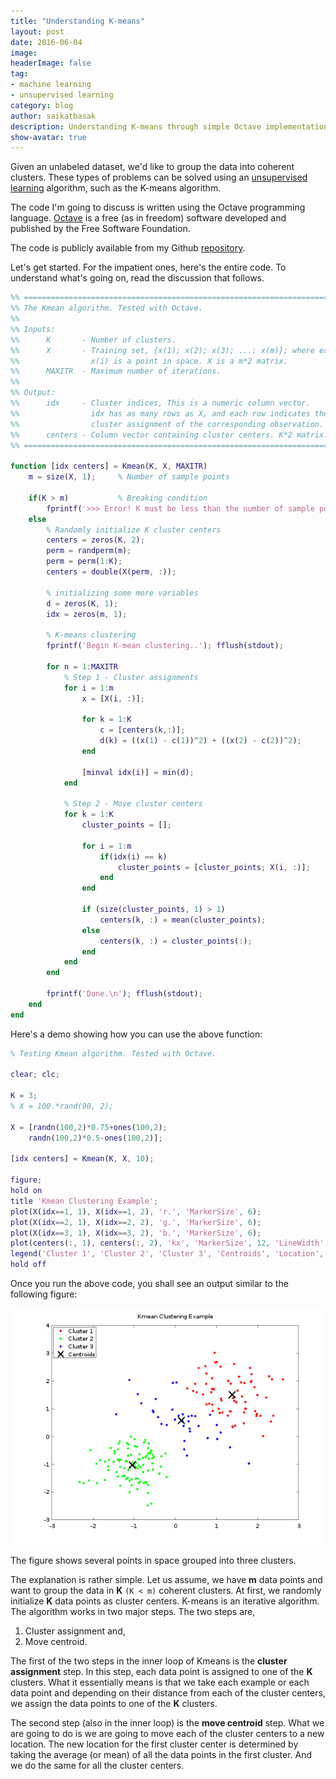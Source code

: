 ```yaml
---
title: "Understanding K-means"
layout: post
date: 2016-06-04
image:
headerImage: false
tag:
- machine learning
- unsupervised learning
category: blog
author: saikatbasak
description: Understanding K-means through simple Octave implementation
show-avatar: true
---
```


Given an unlabeled dataset, we'd like to group the data into coherent clusters. These types of problems can be solved using an [unsupervised learning](https://en.wikipedia.org/wiki/Unsupervised_learning) algorithm, such as the K-means algorithm.

The code I'm going to discuss is written using the Octave programming language. [Octave](http://www.gnu.org/software/octave/) is a free (as in freedom) software developed and published by the Free Software Foundation.

The code is publicly available from my Github [repository](https://github.com/saikatbsk/ml-playground/tree/master/k-mean).

Let's get started. For the impatient ones, here's the entire code. To understand what's going on, read the discussion that follows.

```matlab
%% ========================================================================
%% The Kmean algorithm. Tested with Octave.
%%
%% Inputs:
%%      K       - Number of clusters.
%%      X       - Training set, {x(1); x(2); x(3); ...; x(m)}; where each
%%                x(i) is a point in space. X is a m*2 matrix.
%%      MAXITR  - Maximum number of iterations.
%%
%% Output:
%%      idx     - Cluster indices, This is a numeric column vector.
%%                idx has as many rows as X, and each row indicates the
%%                cluster assignment of the corresponding observation.
%%      centers - Column vector containing cluster centers. K*2 matrix.
%% ========================================================================

function [idx centers] = Kmean(K, X, MAXITR)
    m = size(X, 1);     % Number of sample points

    if(K > m)           % Breaking condition
        fprintf('>>> Error! K must be less than the number of sample points.\n\n'); fflush(stdout);
    else
        % Randomly initialize K cluster centers
        centers = zeros(K, 2);
        perm = randperm(m);
        perm = perm(1:K);
        centers = double(X(perm, :));

        % initializing some more variables
        d = zeros(K, 1);
        idx = zeros(m, 1);

        % K-means clustering
        fprintf('Begin K-mean clustering..'); fflush(stdout);

        for n = 1:MAXITR
            % Step 1 - Cluster assignments
            for i = 1:m
                x = [X(i, :)];

                for k = 1:K
                    c = [centers(k,:)];
                    d(k) = ((x(1) - c(1))^2) + ((x(2) - c(2))^2);
                end

                [minval idx(i)] = min(d);
            end

            % Step 2 - Move cluster centers
            for k = 1:K
                cluster_points = [];

                for i = 1:m
                    if(idx(i) == k)
                        cluster_points = [cluster_points; X(i, :)];
                    end
                end

                if (size(cluster_points, 1) > 1)
                    centers(k, :) = mean(cluster_points);
                else
                    centers(k, :) = cluster_points(:);
                end
            end
        end

        fprintf('Done.\n'); fflush(stdout);
    end
end
```

Here's a demo showing how you can use the above function:

```matlab
% Testing Kmean algorithm. Tested with Octave.

clear; clc;

K = 3;
% X = 100.*rand(90, 2);

X = [randn(100,2)*0.75+ones(100,2);
    randn(100,2)*0.5-ones(100,2)];

[idx centers] = Kmean(K, X, 10);

figure;
hold on
title 'Kmean Clustering Example';
plot(X(idx==1, 1), X(idx==1, 2), 'r.', 'MarkerSize', 6);
plot(X(idx==2, 1), X(idx==2, 2), 'g.', 'MarkerSize', 6);
plot(X(idx==3, 1), X(idx==3, 2), 'b.', 'MarkerSize', 6);
plot(centers(:, 1), centers(:, 2), 'kx', 'MarkerSize', 12, 'LineWidth', 3);
legend('Cluster 1', 'Cluster 2', 'Cluster 3', 'Centroids', 'Location', 'NorthWest');
hold off
```

Once you run the above code, you shall see an output similar to the following figure:

<div style="text-align: center;"><img src="/public/img/kmean.png" alt="kmean"></div>

The figure shows several points in space grouped into three clusters.

The explanation is rather simple. Let us assume, we have **m** data points and want to group the data in **K** ``(K < m)`` coherent clusters. At first, we randomly initialize **K** data points as cluster centers. K-means is an iterative algorithm. The algorithm works in two major steps. The two steps are,

1. Cluster assignment and,
2. Move centroid.

The first of the two steps in the inner loop of Kmeans is the **cluster assignment** step. In this step, each data point is assigned to one of the **K** clusters. What it essentially means is that we take each example or each data point and depending on their distance from each of the cluster centers, we assign the data points to one of the **K** clusters.

The second step (also in the inner loop) is the **move centroid** step. What we are going to do is we are going to move each of the cluster centers to a new location. The new location for the first cluster center is determined by taking the average (or mean) of all the data points in the first cluster. And we do the same for all the cluster centers.
